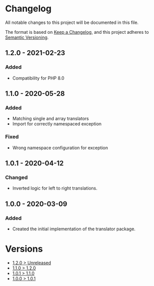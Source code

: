 # Changelog
All notable changes to this project will be documented in this file.

The format is based on [Keep a Changelog](https://keepachangelog.com/en/1.0.0/),
and this project adheres to [Semantic Versioning](https://semver.org/spec/v2.0.0.html).

## 1.2.0 - 2021-02-23
### Added
- Compatibility for PHP 8.0

## 1.1.0 - 2020-05-28
### Added
- Matching single and array translators
- Import for correctly namespaced exception

### Fixed
- Wrong namespace configuration for exception

## 1.0.1 - 2020-04-12
### Changed
- Inverted logic for left to right translations.

## 1.0.0 - 2020-03-09
### Added
- Created the initial implementation of the translator package.

# Versions
- [1.2.0 > Unreleased](https://github.com/grizz-it/translator/compare/1.2.0...HEAD)
- [1.1.0 > 1.2.0](https://github.com/grizz-it/translator/compare/1.1.0...1.2.0)
- [1.0.1 > 1.1.0](https://github.com/grizz-it/translator/compare/1.0.1...1.1.0)
- [1.0.0 > 1.0.1](https://github.com/grizz-it/translator/compare/1.0.0...1.0.1)
